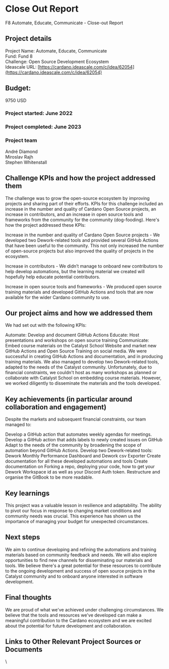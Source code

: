 # Close Out Report

F8 Automate, Educate, Communicate - Close-out Report

## Project details

Project Name: Automate, Educate, Communicate \
Fund: Fund 8 \
Challenge: Open Source Development Ecosystem \
Ideascale URL: [https://cardano.ideascale.com/c/idea/62054](https://cardano.ideascale.com/c/idea/62054)

## Budget:

9750 USD

### Project started: June 2022

### Project completed: June 2023

### Project team

André Diamond\
Miroslav Rajh\
Stephen Whitenstall

## Challenge KPIs and how the project addressed them

The challenge was to grow the open-source ecosystem by improving projects and sharing part of their efforts. KPIs for this challenge included an increase in the number and quality of Cardano Open Source projects, an increase in contributors, and an increase in open source tools and frameworks from the community for the community (dog-fooding). Here's how the project addressed these KPIs:

Increase in the number and quality of Cardano Open Source projects - We developed two Dework-related tools and provided several GitHub Actions that have been useful to the community. This not only increased the number of open-source projects but also improved the quality of projects in the ecosystem.

Increase in contributors - We didn’t manage to onboard new contributors to help develop automations, but the learning material we created will hopefully help educate potential contributors.

Increase in open source tools and frameworks - We produced open source training materials and developed GitHub Actions and tools that are now available for the wider Cardano community to use.

## Our project aims and how we addressed them

We had set out with the following KPIs:

Automate: Develop and document GitHub Actions Educate: Host presentations and workshops on open source training Communicate: Embed course materials on the Catalyst School Website and market new GitHub Actions and Open Source Training on social media. We were successful in creating GitHub Actions and documentation, and in producing training materials. We also managed to develop two Dework-related tools, adapted to the needs of the Catalyst community. Unfortunately, due to financial constraints, we couldn't host as many workshops as planned or collaborate with Catalyst School on embedding course materials. However, we worked diligently to disseminate the materials and the tools developed.

## Key achievements (in particular around collaboration and engagement)&#x20;

Despite the markets and subsequent financial constraints, our team managed to:

Develop a GitHub action that automates weekly agendas for meetings. Develop a GitHub action that adds labels to newly created issues on GitHub Adapt to the needs of the community by broadening the scope of automation beyond GitHub Actions. Develop two Dework-related tools: Dework Monthly Performance Dashboard and Dework csv Exporter Create documentation for all these developed automations and tools Create documentation on Forking a repo, deploying your code, how to get your Dework Workspace id as well as your Discord Auth token. Restructure and organise the GitBook to be more readable.

## Key learnings

This project was a valuable lesson in resilience and adaptability. The ability to pivot our focus in response to changing market conditions and community needs was crucial. This experience has shown us the importance of managing your budget for unexpected circumstances.

## Next steps

We aim to continue developing and refining the automations and training materials based on community feedback and needs. We will also explore opportunities to find new channels for disseminating our materials and tools. We believe there's a great potential for these resources to contribute to the ongoing development and success of open source projects in the Catalyst community and to onboard anyone interested in software development.

## Final thoughts

We are proud of what we've achieved under challenging circumstances. We believe that the tools and resources we've developed can make a meaningful contribution to the Cardano ecosystem and we are excited about the potential for future development and collaboration.

## Links to Other Relevant Project Sources or Documents



\
